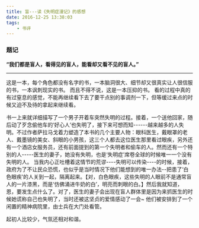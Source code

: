 ```yaml
---
title: 盲---读《失明症漫记》的感想
date: 2016-12-25 13:38:03
tags:
    - 书评
---
```

### 题记
 __“我们都是盲人，看得见的盲人，能看却又看不见的盲人。”__
 ********************

<!-- more -->
这是一本，每个角色都没有名字的书，一本脑洞很大、细节却又很真实让人很信服的书，一本讽刺现实的书。
  而且不得不说，这是一本压抑的书。
  看的过程中真的有过窒息的感觉，不能再继续看下去了要干点别的事调剂一下，但等缓过来点的时候又迫不及待的拿起来继续看。

  书一上来就详细描写了一个男子开着车突然失明的过程。接着，一个送他回家，随后动了歹念偷他车的‘好心人’也失明了，接下来可想而知------越来越多的人失明。不过作者萨拉马戈着力塑造了本书的几个主要人物：眼科医生，戴眼罩的老人、戴墨镜的美女、斜眼的小男孩，这三个人都去这位医生那里看过眼疾，另外还有一个酒店女服务员，还有前面提到的第一个失明者和偷车的人。然而还有一个特别的人-----医生的妻子，她没有失明，也是‘失明症’席卷全球的时候唯一一个没有失明的人。
  当我内心正吐槽着这情节的荒谬----失明可以传染----的时候，接着，政府为了不让民众恐慌，也似乎是当时情况下他们能想到的唯一办法--把患了‘白色眼疾’的人关到一起，隔离起来。【对，白色眼疾，这些失明的人眼前不是通常盲人的一片漆黑，而是‘仿佛涌进牛奶的白’，明亮而刺眼的白。】然后我就知道，恩，要发生点什么了。对了，医生的妻子会出现在盲人群体里是因为来抓医生的时候她谎称自己也失明了，当时还被这坚贞的爱情感动了一会~
  他们被安排到了一个闲置的精神病院里，由士兵在大门处看管。

  起初人比较少，气氛还相对和谐。
